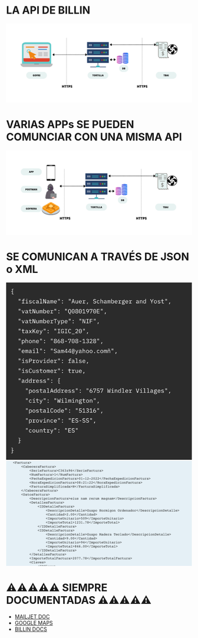 # LA API DE BILLIN

![](./img/GOFRE.png)

# VARIAS APPs SE PUEDEN COMUNCIAR CON UNA MISMA API

![](./img/POSTMAN.png)

# SE COMUNICAN A TRAVÉS DE JSON o XML

![](./img/JSON.png)
![](./img/XML.png)

# ⚠️⚠️⚠️⚠️⚠️ SIEMPRE DOCUMENTADAS ⚠️⚠️⚠️⚠️⚠️

- [MAILJET DOC](https://dev.mailjet.com/email/guides/send-api-V3/)
- [GOOGLE MAPS](https://developers.google.com/maps/documentation/javascript/markers)
- [BILLIN DOCS](https://tortilla.k-sta.billin.net/docs)

